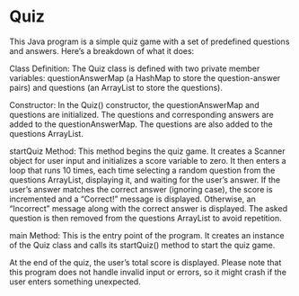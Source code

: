 # Quiz
This Java program is a simple quiz game with a set of predefined questions and answers. Here’s a breakdown of what it does:

Class Definition: The Quiz class is defined with two private member variables: questionAnswerMap (a HashMap to store the question-answer pairs) and questions (an ArrayList to store the questions).

Constructor: In the Quiz() constructor, the questionAnswerMap and questions are initialized. The questions and corresponding answers are added to the questionAnswerMap. The questions are also added to the questions ArrayList.

startQuiz Method: This method begins the quiz game. It creates a Scanner object for user input and initializes a score variable to zero. It then enters a loop that runs 10 times, each time selecting a random question from the questions ArrayList, displaying it, and waiting for the user’s answer. If the user’s answer matches the correct answer (ignoring case), the score is incremented and a “Correct!” message is displayed. Otherwise, an “Incorrect” message along with the correct answer is displayed. The asked question is then removed from the questions ArrayList to avoid repetition.

main Method: This is the entry point of the program. It creates an instance of the Quiz class and calls its startQuiz() method to start the quiz game.

At the end of the quiz, the user’s total score is displayed. Please note that this program does not handle invalid input or errors, so it might crash if the user enters something unexpected.
